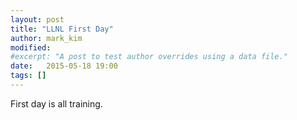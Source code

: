 ```yaml
---
layout: post
title: "LLNL First Day"
author: mark_kim
modified:
#excerpt: "A post to test author overrides using a data file."
date:   2015-05-18 19:00
tags: []
---
```


First day is all training. 
